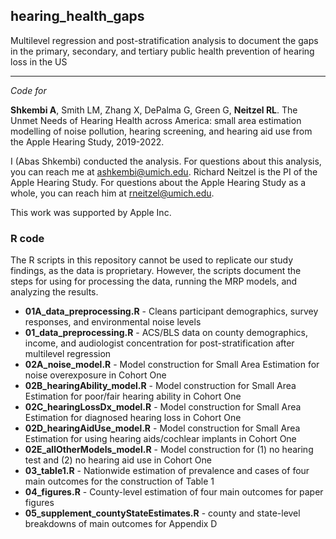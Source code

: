 ## hearing_health_gaps
Multilevel regression and post-stratification analysis to document the gaps in the primary, secondary, and tertiary public health prevention of hearing loss in the US

--------------------------------------------------------------------------------

*Code for*

**Shkembi A**, Smith LM, Zhang X, DePalma G, Green G, **Neitzel RL**. The Unmet Needs of Hearing Health across America: small area estimation modelling of noise pollution, hearing screening, and hearing aid use from the Apple Hearing Study, 2019-2022.

I (Abas Shkembi) conducted the analysis. For questions about this analysis, you can reach me at ashkembi@umich.edu. Richard Neitzel is the PI of the Apple Hearing Study. For questions about the Apple Hearing Study as a whole, you can reach him at rneitzel@umich.edu.

This work was supported by Apple Inc.

### R code

The R scripts in this repository cannot be used to replicate our study findings, as the data is proprietary. However, the scripts document the steps for using for processing the data, running the MRP models, and analyzing the results.

  * **01A_data_preprocessing.R** -  Cleans participant demographics, survey responses, and environmental noise levels
  * **01_data_preprocessing.R** - ACS/BLS data on county demographics, income, and audiologist concentration for post-stratification after multilevel regression
  * **02A_noise_model.R** - Model construction for Small Area Estimation for noise overexposure in Cohort One
  * **02B_hearingAbility_model.R** - Model construction for Small Area Estimation for poor/fair hearing ability in Cohort One
  * **02C_hearingLossDx_model.R** - Model construction for Small Area Estimation for diagnosed hearing loss in Cohort One
  * **02D_hearingAidUse_model.R** - Model construction for Small Area Estimation for using hearing aids/cochlear implants in Cohort One
  * **02E_allOtherModels_model.R** - Model construction for (1) no hearing test and (2) no hearing aid use in Cohort One
  * **03_table1.R** - Nationwide estimation of prevalence and cases of four main outcomes for the construction of Table 1
  * **04_figures.R** - County-level estimation of four main outcomes for paper figures
  * **05_supplement_countyStateEstimates.R** - county and state-level breakdowns of main outcomes for Appendix D
